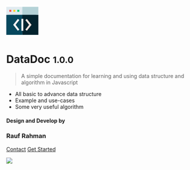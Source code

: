 ![logo](_media/icon.svg)

# DataDoc <small>1.0.0</small>

> A simple documentation
> for learning and using data structure and algorithm in Javascript

- All basic to advance data structure
- Example and use-cases
- Some very useful algorithm

#### Design and Develop by

### Rauf Rahman

[Contact](https://raufrahman.com/contact/)
[Get Started](#datadoc)

![](_media/bg.jpg)

